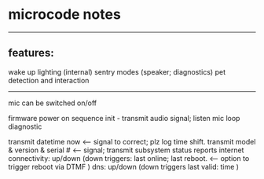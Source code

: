 
# microcode notes
-----

features:
--------
wake up lighting  (internal)
sentry modes (speaker; diagnostics)
pet detection and interaction


---
mic can be switched on/off 

firmware power on sequence
init - 
transmit audio signal; listen mic loop diagnostic


transmit datetime now  <-- signal to correct; plz log time shift. 
transmit model & version & serial # <-- signal; 
transmit subsystem status reports
internet connectivity: up/down (down triggers: last online; last reboot.  <-- option to trigger reboot via DTMF )
dns: up/down  (down triggers last valid: time )